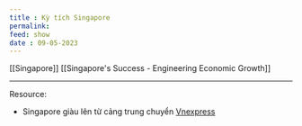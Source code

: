 ```yaml
---
title : Kỳ tích Singapore
permalink: 
feed: show
date : 09-05-2023
---
```

[[Singapore]] [[Singapore's Success - Engineering Economic Growth]]

---
Resource: 
- Singapore giàu lên từ cảng trung chuyển [Vnexpress](https://vnexpress.net/giau-tu-cang-trung-chuyen-4602778.html)

